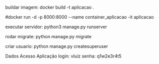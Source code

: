 buildar imagem: docker build -t aplicacao .

#docker run -d -p 8000:8000 --name container_aplicacao -it aplicacao

executar servidor: python3 manage.py runserver

rodar migrate: python manage.py migrate

criar usuario: python manage.py createsuperuser

Dados Acesso Aplicação
login: vluiz
senha: q1w2e3r4t5

